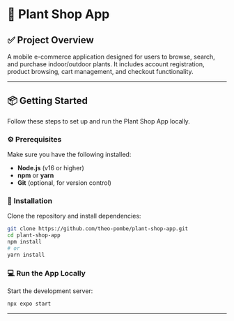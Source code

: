# 🌱 Plant Shop App

## ✅ Project Overview

A mobile e-commerce application designed for users to browse, search, and purchase indoor/outdoor plants. It includes account registration, product browsing, cart management, and checkout functionality.

---

## 📦 Getting Started

Follow these steps to set up and run the Plant Shop App locally.

### ⚙️ **Prerequisites**

Make sure you have the following installed:

- **Node.js** (v16 or higher)
- **npm** or **yarn**
- **Git** (optional, for version control)

### 🚀 **Installation**

Clone the repository and install dependencies:

```bash
git clone https://github.com/theo-pombe/plant-shop-app.git
cd plant-shop-app
npm install
# or
yarn install
```

### 💻 **Run the App Locally**

Start the development server:

```bash
npx expo start
```

---

